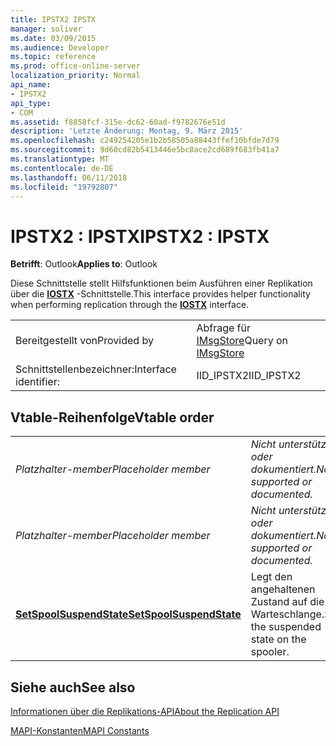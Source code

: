 ```yaml
---
title: IPSTX2 IPSTX
manager: soliver
ms.date: 03/09/2015
ms.audience: Developer
ms.topic: reference
ms.prod: office-online-server
localization_priority: Normal
api_name:
- IPSTX2
api_type:
- COM
ms.assetid: f8858fcf-315e-dc62-60ad-f9782676e51d
description: 'Letzte Änderung: Montag, 9. März 2015'
ms.openlocfilehash: c249254205e1b2b58505a88443ffef10bfde7d79
ms.sourcegitcommit: 9d60cd82b5413446e5bc8ace2cd689f683fb41a7
ms.translationtype: MT
ms.contentlocale: de-DE
ms.lasthandoff: 06/11/2018
ms.locfileid: "19792807"
---
```

# <a name="ipstx2--ipstx"></a><span data-ttu-id="10490-103">IPSTX2 : IPSTX</span><span class="sxs-lookup"><span data-stu-id="10490-103">IPSTX2 : IPSTX</span></span>

  
  
<span data-ttu-id="10490-104">**Betrifft**: Outlook</span><span class="sxs-lookup"><span data-stu-id="10490-104">**Applies to**: Outlook</span></span> 
  
<span data-ttu-id="10490-105">Diese Schnittstelle stellt Hilfsfunktionen beim Ausführen einer Replikation über die **[IOSTX](iostxiunknown.md)** -Schnittstelle.</span><span class="sxs-lookup"><span data-stu-id="10490-105">This interface provides helper functionality when performing replication through the **[IOSTX](iostxiunknown.md)** interface.</span></span> 
  
|||
|:-----|:-----|
|<span data-ttu-id="10490-106">Bereitgestellt von</span><span class="sxs-lookup"><span data-stu-id="10490-106">Provided by</span></span>  <br/> |<span data-ttu-id="10490-107">Abfrage für [IMsgStore](imsgstoreimapiprop.md)</span><span class="sxs-lookup"><span data-stu-id="10490-107">Query on [IMsgStore](imsgstoreimapiprop.md)</span></span> <br/> |
|<span data-ttu-id="10490-108">Schnittstellenbezeichner:</span><span class="sxs-lookup"><span data-stu-id="10490-108">Interface identifier:</span></span>  <br/> |<span data-ttu-id="10490-109">IID_IPSTX2</span><span class="sxs-lookup"><span data-stu-id="10490-109">IID_IPSTX2</span></span>  <br/> |
   
## <a name="vtable-order"></a><span data-ttu-id="10490-110">Vtable-Reihenfolge</span><span class="sxs-lookup"><span data-stu-id="10490-110">Vtable order</span></span>

|||
|:-----|:-----|
| <span data-ttu-id="10490-111">*Platzhalter-member*</span><span class="sxs-lookup"><span data-stu-id="10490-111">*Placeholder member*</span></span>  <br/> | <span data-ttu-id="10490-112">*Nicht unterstützte oder dokumentiert.*</span><span class="sxs-lookup"><span data-stu-id="10490-112">*Not supported or documented.*</span></span>  <br/> |
| <span data-ttu-id="10490-113">*Platzhalter-member*</span><span class="sxs-lookup"><span data-stu-id="10490-113">*Placeholder member*</span></span>  <br/> | <span data-ttu-id="10490-114">*Nicht unterstützte oder dokumentiert.*</span><span class="sxs-lookup"><span data-stu-id="10490-114">*Not supported or documented.*</span></span>  <br/> |
|<span data-ttu-id="10490-115">**[SetSpoolSuspendState](ipstx2-setspoolsuspendstate.md)**</span><span class="sxs-lookup"><span data-stu-id="10490-115">**[SetSpoolSuspendState](ipstx2-setspoolsuspendstate.md)**</span></span> <br/> |<span data-ttu-id="10490-116">Legt den angehaltenen Zustand auf die Warteschlange.</span><span class="sxs-lookup"><span data-stu-id="10490-116">Sets the suspended state on the spooler.</span></span>  <br/> |
   
## <a name="see-also"></a><span data-ttu-id="10490-117">Siehe auch</span><span class="sxs-lookup"><span data-stu-id="10490-117">See also</span></span>



[<span data-ttu-id="10490-118">Informationen über die Replikations-API</span><span class="sxs-lookup"><span data-stu-id="10490-118">About the Replication API</span></span>](about-the-replication-api.md)
  
[<span data-ttu-id="10490-119">MAPI-Konstanten</span><span class="sxs-lookup"><span data-stu-id="10490-119">MAPI Constants</span></span>](mapi-constants.md)


